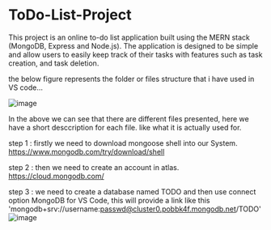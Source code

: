 # ToDo-List-Project

 This project is an online to-do list application built using the MERN stack (MongoDB, Express and Node.js). The application is designed to be simple and allow users to easily keep track of their tasks with features such as task creation, and task deletion.

the below figure represents the folder or files structure that i have used in VS code...


![image](https://github.com/Divya6265/To-Do-List-Project/assets/87583059/493064e4-86f9-4f76-b55c-def4ae6b50ae)


In the above we can see that there are different files presented, here we have a short desccription for each file. like what it is actually used for.

 step 1 : firstly we need to download mongoose shell into our System.
 https://www.mongodb.com/try/download/shell

 step 2 : then we need to create an account in atlas.
 https://cloud.mongodb.com/
 
 step 3 : we need to create a database named TODO and then use connect option MongoDB for VS Code, this will provide a link like this
 'mongodb+srv://username:passwd@cluster0.pobbk4f.mongodb.net/TODO'
![image](https://github.com/why-akshat/ToDo-List/assets/133604979/b700a596-be83-407e-8ddd-eb95254d7c3b)


 





